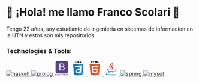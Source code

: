 ### <h1>👋 ¡Hola! me llamo Franco Scolari 👋</h1>
Tengo 22 años, soy estudiante de ingenieria en sistemas de informacion en la UTN y estos son mis repositorios

<h3>Technologies & Tools:</h3>

<p align="left"> <a href="https://www.haskell.org/" target="_blank"> <img src="https://user-images.githubusercontent.com/63556499/137383582-d3aceab1-8e76-4b3a-b5bf-086644f8930f.jpg" alt="haskell" width="42" height="42"/> </a> <a href="https://www.swi-prolog.org/" target="_blank"> <img src="https://user-images.githubusercontent.com/63556499/137387159-d6b8deda-7942-4eca-8885-6ea774b01582.jpg" alt="prolog" width="45" height="45"/> </a><a href="https://getbootstrap.com" target="_blank"> <img src="https://raw.githubusercontent.com/devicons/devicon/master/icons/bootstrap/bootstrap-plain-wordmark.svg" alt="bootstrap" width="40" height="40"/> </a> <a href="https://www.w3schools.com/css/" target="_blank"> <img src="https://raw.githubusercontent.com/devicons/devicon/master/icons/css3/css3-original-wordmark.svg" alt="css3" width="40" height="40"/> </a> <a href="https://www.w3.org/html/" target="_blank"> <img src="https://raw.githubusercontent.com/devicons/devicon/master/icons/html5/html5-original-wordmark.svg" alt="html5" width="40" height="40"/> </a> <a href="https://www.java.com" target="_blank"> <img src="https://raw.githubusercontent.com/devicons/devicon/master/icons/java/java-original.svg" alt="java" width="40" height="40"/> </a> <a href="https://spring.io/" target="_blank"> <img src="https://www.vectorlogo.zone/logos/springio/springio-icon.svg" alt="spring" width="40" height="40"/></a><a href="https://www.mysql.com/" target="_blank"> <img src="https://user-images.githubusercontent.com/63556499/137388770-e000bcd1-0289-4c7e-b3cf-9b2f522333da.png" alt="mysql" width="40" height="40"/> </a></p>
